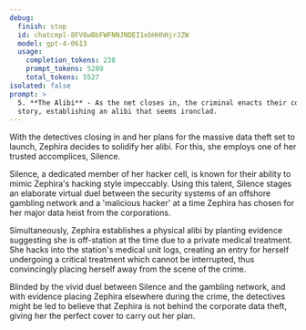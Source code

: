 ```yaml
---
debug:
  finish: stop
  id: chatcmpl-8FV6wBbFWFNNJNDEI1ebHHhHjrJZW
  model: gpt-4-0613
  usage:
    completion_tokens: 238
    prompt_tokens: 5289
    total_tokens: 5527
isolated: false
prompt: >
  5. **The Alibi** - As the net closes in, the criminal enacts their cover
  story, establishing an alibi that seems ironclad.
---
```

With the detectives closing in and her plans for the massive data theft set to launch, Zephira decides to solidify her alibi. For this, she employs one of her trusted accomplices, Silence. 

Silence, a dedicated member of her hacker cell, is known for their ability to mimic Zephira's hacking style impeccably. Using this talent, Silence stages an elaborate virtual duel between the security systems of an offshore gambling network and a 'malicious hacker' at a time Zephira has chosen for her major data heist from the corporations. 

Simultaneously, Zephira establishes a physical alibi by planting evidence suggesting she is off-station at the time due to a private medical treatment. She hacks into the station's medical unit logs, creating an entry for herself undergoing a critical treatment which cannot be interrupted, thus convincingly placing herself away from the scene of the crime.

Blinded by the vivid duel between Silence and the gambling network, and with evidence placing Zephira elsewhere during the crime, the detectives might be led to believe that Zephira is not behind the corporate data theft, giving her the perfect cover to carry out her plan.